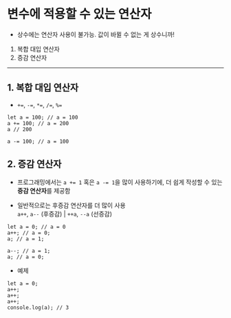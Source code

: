 # 변수에 적용할 수 있는 연산자

- 상수에는 연산자 사용이 불가능. 값이 바뀔 수 없는 게 상수니까!

1. 복합 대입 연산자
2. 증감 연산자

---

## 1. 복합 대입 연산자

- `+=`, `-=`, `*=`, `/=`, `%=`

```JS
let a = 100; // a = 100
a += 100; // a = 200
a // 200

a -= 100; // a = 100
```

## 2. 증감 연산자

- 프로그래밍에서는 `a += 1` 혹은 `a -= 1`을 많이 사용하기에, 더 쉽게 작성할 수 있는 **증감 연산자**를 제공함

- 일반적으로는 후증감 연산자를 더 많이 사용  
  `a++`, `a--` (후증감) | `++a`, `--a` (선증감)

```JS
let a = 0; // a = 0
a++; // a = 0;
a; // a = 1;

a--; // a = 1;
a; // a = 0;
```

- 예제

```JS
let a = 0;
a++;
a++;
a++;
console.log(a); // 3

```

